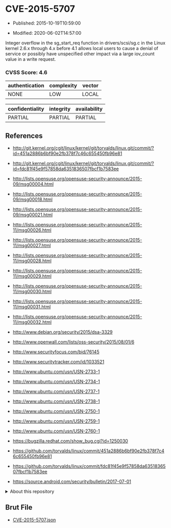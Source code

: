 # CVE-2015-5707

- Published: 2015-10-19T10:59:00

- Modified: 2020-06-02T14:57:00

Integer overflow in the sg_start_req function in drivers/scsi/sg.c in the Linux kernel 2.6.x through 4.x before 4.1 allows local users to cause a denial of service or possibly have unspecified other impact via a large iov_count value in a write request.

### CVSS Score: **4.6**

| authentication | complexity | vector |
| --- | --- | --- |
| NONE | LOW | LOCAL |

| confidentiality | integrity | availability |
| --- | --- | --- |
| PARTIAL | PARTIAL | PARTIAL |

## References

* http://git.kernel.org/cgit/linux/kernel/git/torvalds/linux.git/commit/?id=451a2886b6bf90e2fb378f7c46c655450fb96e81

* http://git.kernel.org/cgit/linux/kernel/git/torvalds/linux.git/commit/?id=fdc81f45e9f57858da6351836507fbcf1b7583ee

* http://lists.opensuse.org/opensuse-security-announce/2015-09/msg00004.html

* http://lists.opensuse.org/opensuse-security-announce/2015-09/msg00018.html

* http://lists.opensuse.org/opensuse-security-announce/2015-09/msg00021.html

* http://lists.opensuse.org/opensuse-security-announce/2015-11/msg00026.html

* http://lists.opensuse.org/opensuse-security-announce/2015-11/msg00027.html

* http://lists.opensuse.org/opensuse-security-announce/2015-11/msg00028.html

* http://lists.opensuse.org/opensuse-security-announce/2015-11/msg00029.html

* http://lists.opensuse.org/opensuse-security-announce/2015-11/msg00030.html

* http://lists.opensuse.org/opensuse-security-announce/2015-11/msg00031.html

* http://lists.opensuse.org/opensuse-security-announce/2015-11/msg00032.html

* http://www.debian.org/security/2015/dsa-3329

* http://www.openwall.com/lists/oss-security/2015/08/01/6

* http://www.securityfocus.com/bid/76145

* http://www.securitytracker.com/id/1033521

* http://www.ubuntu.com/usn/USN-2733-1

* http://www.ubuntu.com/usn/USN-2734-1

* http://www.ubuntu.com/usn/USN-2737-1

* http://www.ubuntu.com/usn/USN-2738-1

* http://www.ubuntu.com/usn/USN-2750-1

* http://www.ubuntu.com/usn/USN-2759-1

* http://www.ubuntu.com/usn/USN-2760-1

* https://bugzilla.redhat.com/show_bug.cgi?id=1250030

* https://github.com/torvalds/linux/commit/451a2886b6bf90e2fb378f7c46c655450fb96e81

* https://github.com/torvalds/linux/commit/fdc81f45e9f57858da6351836507fbcf1b7583ee

* https://source.android.com/security/bulletin/2017-07-01

<details>
<summary>About this repository</summary> 

  This repository is part of the project [Live Hack CVE](https://github.com/Live-Hack-CVE). Main website can be found [www.live-hack.org](https://www.live-hack.org) 
  
  Made by [Sn0wAlice](https://github.com/Sn0wAlice) for the people that care about security and need to have a feed of the latest CVEs. Hope you enjoy it, don't forget to star the repo and follow me on [Twitter](https://twitter.com/Sn0wAlice) and [Github](https://github.com/Sn0wAlice). And that is my [personnal website](https://www.alice-snow.me/)

  - [Home Page](https://github.com/Live-Hack-CVE)
  - [Framework](https://github.com/Live-Hack-CVE/cve-framework)
  - [CVE database](https://github.com/Live-Hack-CVE/full_database)
  - [Changelog](https://github.com/Live-Hack-CVE/Changelog)
</details>

## Brut File

* [CVE-2015-5707.json](https://raw.githubusercontent.com/Live-Hack-CVE/full_database/main/cves/2015/CVE-2015-5707.json)

